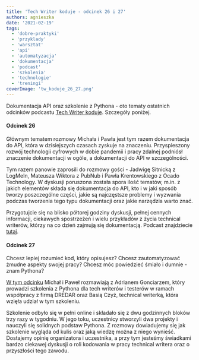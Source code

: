 ```yaml
---
title: 'Tech Writer koduje - odcinek 26 i 27'
authors: agnieszka
date: '2021-02-19'
tags:
  - 'dobre-praktyki'
  - 'przyklady'
  - 'warsztat'
  - 'api'
  - 'automatyzacja'
  - 'dokumentacja'
  - 'podcast'
  - 'szkolenia'
  - 'technologie'
  - 'treningi'
coverImage: 'tw_koduje_26_27.png'
---
```


Dokumentacja API oraz szkolenie z Pythona - oto tematy ostatnich odcinków
podcastu [Tech Writer koduje](https://techwriterkoduje.pl/). Szczegóły poniżej.

<!--truncate-->

#### Odcinek 26

Głównym tematem rozmowy Michała i Pawła jest tym razem dokumentacja do API,
która w dzisiejszych czasach zyskuje na znaczeniu. Przyspieszony rozwój
technologii cyfrowych w dobie pandemii i pracy zdalnej podniósł znaczenie
dokumentacji w ogóle, a dokumentacji do API w szczególności.

Tym razem panowie zaprosili do rozmowy gości - Jadwigę Sitnicką z LogMeIn,
Mateusza Wiktora z PubNub i Pawła Krentowskiego z Ocado Technology. W dyskusji
poruszona została spora ilość tematów, m.in. z jakich elementów składa się
dokumentacja do API, kto i w jaki sposób tworzy poszczególne części, jakie są
najczęstsze problemy i wyzwania podczas tworzenia tego typu dokumentacji oraz
jakie narzędzia warto znać.

Przygotujcie się na blisko półtorej godziny dyskusji, pełnej cennych informacji,
ciekawych spostrzeżeń i wielu przykładów z życia technical writerów, którzy na
co dzień zajmują się dokumentacją. Podcast znajdziecie
[tutaj](https://techwriterkoduje.pl/blog/2021/02/10/tech-writerzy-dokumentuja-api).

#### Odcinek 27

Chcesz lepiej rozumieć kod, który opisujesz? Chcesz zautomatyzować żmudne
aspekty swojej pracy? Chcesz móc powiedzieć śmiało i dumnie - znam Pythona?

[W tym odcinku](https://techwriterkoduje.pl/blog/2021/02/17/tech-writer-szkoli-sie-z-pythona)
Michał i Paweł rozmawiają z Adrianem Gonciarzem, który prowadzi szkolenia z
Pythona dla tech writerów i testerów w ramach współpracy z firmą DREDAR oraz
Basią Czyż, technical writerką, która wzięła udział w tym szkoleniu.

Szkolenie odbyło się w pełni online i składało się z dwu godzinnych bloków trzy
razy w tygodniu. W jego toku, uczestnicy stworzyli dwa projekty i nauczyli się
solidnych podstaw Pythona. Z rozmowy dowiadujemy się jak szkolenie wygląda od
kulis oraz jaką wiedzę można z niego wynieść. Dostajemy opinię organizatora i
uczestnika, a przy tym jesteśmy świadkami bardzo ciekawej dyskusji o roli
kodowania w pracy technical writera oraz o przyszłości tego zawodu.
